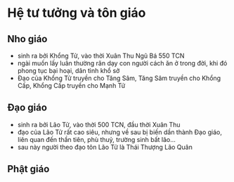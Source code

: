 

# Hệ tư tưởng và tôn giáo
## Nho giáo
- sinh ra bởi Khổng Tử, vào thời Xuân Thu Ngũ Bá 550 TCN
- ngài muốn lấy luân thường răn dạy con người cách ăn ở trong đời, khi đó phong tục bại hoại, dân tình khổ sở
- Đạo của Khổng Tử truyền cho Tăng Sâm, Tăng Sâm truyền cho Khổng Cấp, Khổng Cấp truyền cho Mạnh Tử


## Đạo giáo
- sinh ra bởi Lão Tử, vào thời 500 TCN, đầu thời Xuân Thu
- đạo của Lão Tử rất cao siêu, nhưng về sau bị biến dần thành Đạo giáo, liên quan đến thần tiên, phù thuỷ, trường sinh bất lão...
- sau này người theo đạo tôn Lão Tử là Thái Thượng Lão Quân

## Phật giáo